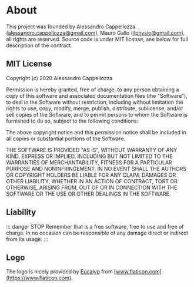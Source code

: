 # About
This project was founded by Alessandro Cappellozza (alessandro.cappellozza@gmail.com), Mauro Gallo (ilphysio@gmail.com), all rights are reserved.
Source code is under MIT license, see below for full description of the contract.

## MIT License

Copyright (c) 2020 Alessandro Cappellozza

Permission is hereby granted, free of charge, to any person obtaining a copy
of this software and associated documentation files (the "Software"), to deal
in the Software without restriction, including without limitation the rights
to use, copy, modify, merge, publish, distribute, sublicense, and/or sell
copies of the Software, and to permit persons to whom the Software is
furnished to do so, subject to the following conditions:

The above copyright notice and this permission notice shall be included in all
copies or substantial portions of the Software.

THE SOFTWARE IS PROVIDED "AS IS", WITHOUT WARRANTY OF ANY KIND, EXPRESS OR
IMPLIED, INCLUDING BUT NOT LIMITED TO THE WARRANTIES OF MERCHANTABILITY,
FITNESS FOR A PARTICULAR PURPOSE AND NONINFRINGEMENT. IN NO EVENT SHALL THE
AUTHORS OR COPYRIGHT HOLDERS BE LIABLE FOR ANY CLAIM, DAMAGES OR OTHER
LIABILITY, WHETHER IN AN ACTION OF CONTRACT, TORT OR OTHERWISE, ARISING FROM,
OUT OF OR IN CONNECTION WITH THE SOFTWARE OR THE USE OR OTHER DEALINGS IN THE
SOFTWARE.

## Liability

::: danger STOP
Remember that is a free software, free to use and free of charge. In no occasion can be responsible of any damage direct or indirect from its usage.
:::

## Logo

The logo is nicely provided by [Eucalyp](https://www.flaticon.com/authors/eucalyp) from [www.flaticon.com](https://www.flaticon.com).




